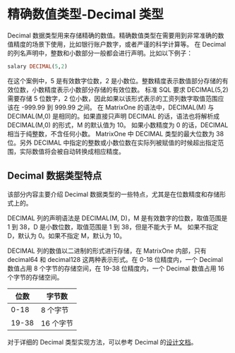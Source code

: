 # 精确数值类型-Decimal 类型

Decimal 数据类型用来存储精确的数值。精确数值类型在需要用到非常准确的数值精度的场景下使用，比如银行账户数字，或者严谨的科学计算等。
在 Decimal 的列名声明中，整数和小数部分一般都会进行声明。比如以下例子：

```sql
salary DECIMAL(5,2)
```

在这个案例中，5 是有效数字位数，2 是小数位。整数精度表示数值部分存储的有效位数，小数精度表示小数部分存储的有效位数。
标准 SQL 要求 DECIMAL(5,2) 需要存储 5 位数字，2 位小数，因此如果以该形式表示的工资列数字取值范围应该在 -999.99 到 999.99 之间。
在 MatrixOne 的语法中，DECIMAL(M) 与 DECIMAL(M,0) 是相同的。如果直接只声明 DECIMAL 的话，语法也将解析成 DECIMAL(M,0) 的形式，M 的默认值为 10。
如果小数精度为 0 的话，DECIMAL 相当于纯整数，不含任何小数。
MatrixOne 中 DECIMAL 类型的最大位数为 38 位。另外 DECIMAL 中指定的整数或小数位数在实际列被赋值的时候超出指定范围，实际数值将会被自动转换成相应精度。

## Decimal 数据类型特点

 该部分内容主要介绍 Decimal 数据类型的一些特点，尤其是在位数精度和存储形式上的。

DECIMAL 列的声明语法是 DECIMAL(M, D)，M 是有效数字的位数，取值范围是 1 到 38，D 是小数位数，取值范围是 1 到 38，但是不能大于 M。
如果不指定 D，默认为 0。如果不指定 M，默认为 10。

DECIMAL 列的数值以二进制的形式进行存储，在 MatrixOne 内部，只有 decimal64 和 decimal128 这两种表示形式。在 0-18 位精度内，一个 Decimal 数值占用 8 个字节的存储空间，在 19-38 位精度内，一个 Decimal 数值占用 16 个字节的存储空间。

|  位数   | 字节数  |
|  ----  | ----  |
|  0-18  | 8 个字节  |
|  19-38  | 16 个字节  |

对于详细的 Decimal 类型实现方法，可以参考 Decimal 的[设计文档](https://github.com/matrixorigin/matrixone/issues/1867)。
